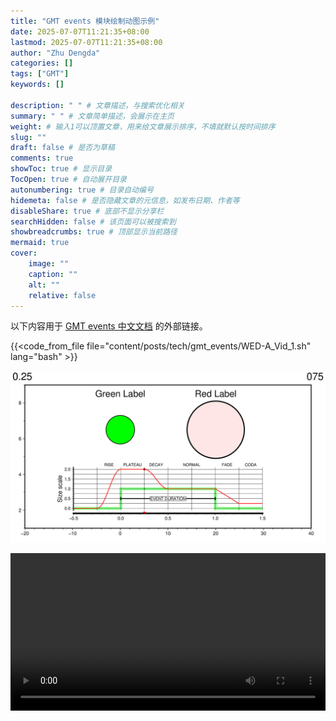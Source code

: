 ```yaml
---
title: "GMT events 模块绘制动图示例"
date: 2025-07-07T11:21:35+08:00
lastmod: 2025-07-07T11:21:35+08:00
author: "Zhu Dengda"
categories: []
tags: ["GMT"]
keywords: []

description: " " # 文章描述，与搜索优化相关
summary: " " # 文章简单描述，会展示在主页
weight: # 输入1可以顶置文章，用来给文章展示排序，不填就默认按时间排序
slug: ""
draft: false # 是否为草稿
comments: true
showToc: true # 显示目录
TocOpen: true # 自动展开目录
autonumbering: true # 目录自动编号
hidemeta: false # 是否隐藏文章的元信息，如发布日期、作者等
disableShare: true # 底部不显示分享栏
searchHidden: false # 该页面可以被搜索到
showbreadcrumbs: true # 顶部显示当前路径
mermaid: true
cover:
    image: ""
    caption: ""
    alt: ""
    relative: false
---
```


以下内容用于 [GMT events 中文文档](https://docs.gmt-china.org/latest/module/events/) 的外部链接。

{{<code_from_file file="content/posts/tech/gmt_events/WED-A_Vid_1.sh" lang="bash" >}}

![](WED-A_Vid_1.png)

<video width="100%" controls>
  <source src="WED-A_Vid_1.mp4" type="video/mp4">
</video>

